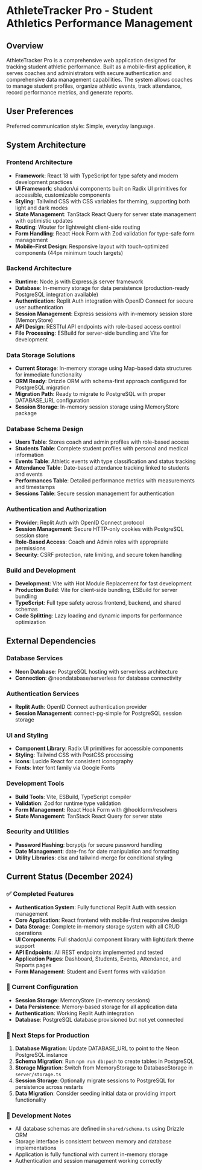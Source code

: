 # AthleteTracker Pro - Student Athletics Performance Management

## Overview

AthleteTracker Pro is a comprehensive web application designed for tracking student athletic performance. Built as a mobile-first application, it serves coaches and administrators with secure authentication and comprehensive data management capabilities. The system allows coaches to manage student profiles, organize athletic events, track attendance, record performance metrics, and generate reports.

## User Preferences

Preferred communication style: Simple, everyday language.

## System Architecture

### Frontend Architecture
- **Framework**: React 18 with TypeScript for type safety and modern development practices
- **UI Framework**: shadcn/ui components built on Radix UI primitives for accessible, customizable components
- **Styling**: Tailwind CSS with CSS variables for theming, supporting both light and dark modes
- **State Management**: TanStack React Query for server state management with optimistic updates
- **Routing**: Wouter for lightweight client-side routing
- **Form Handling**: React Hook Form with Zod validation for type-safe form management
- **Mobile-First Design**: Responsive layout with touch-optimized components (44px minimum touch targets)

### Backend Architecture
- **Runtime**: Node.js with Express.js server framework
- **Database**: In-memory storage for data persistence (production-ready PostgreSQL integration available)
- **Authentication**: Replit Auth integration with OpenID Connect for secure user authentication
- **Session Management**: Express sessions with in-memory session store (MemoryStore)
- **API Design**: RESTful API endpoints with role-based access control
- **File Processing**: ESBuild for server-side bundling and Vite for development

### Data Storage Solutions
- **Current Storage**: In-memory storage using Map-based data structures for immediate functionality
- **ORM Ready**: Drizzle ORM with schema-first approach configured for PostgreSQL migration
- **Migration Path**: Ready to migrate to PostgreSQL with proper DATABASE_URL configuration
- **Session Storage**: In-memory session storage using MemoryStore package

### Database Schema Design
- **Users Table**: Stores coach and admin profiles with role-based access
- **Students Table**: Complete student profiles with personal and medical information
- **Events Table**: Athletic events with type classification and status tracking
- **Attendance Table**: Date-based attendance tracking linked to students and events
- **Performances Table**: Detailed performance metrics with measurements and timestamps
- **Sessions Table**: Secure session management for authentication

### Authentication and Authorization
- **Provider**: Replit Auth with OpenID Connect protocol
- **Session Management**: Secure HTTP-only cookies with PostgreSQL session store
- **Role-Based Access**: Coach and Admin roles with appropriate permissions
- **Security**: CSRF protection, rate limiting, and secure token handling

### Build and Development
- **Development**: Vite with Hot Module Replacement for fast development
- **Production Build**: Vite for client-side bundling, ESBuild for server bundling
- **TypeScript**: Full type safety across frontend, backend, and shared schemas
- **Code Splitting**: Lazy loading and dynamic imports for performance optimization

## External Dependencies

### Database Services
- **Neon Database**: PostgreSQL hosting with serverless architecture
- **Connection**: @neondatabase/serverless for database connectivity

### Authentication Services
- **Replit Auth**: OpenID Connect authentication provider
- **Session Management**: connect-pg-simple for PostgreSQL session storage

### UI and Styling
- **Component Library**: Radix UI primitives for accessible components
- **Styling**: Tailwind CSS with PostCSS processing
- **Icons**: Lucide React for consistent iconography
- **Fonts**: Inter font family via Google Fonts

### Development Tools
- **Build Tools**: Vite, ESBuild, TypeScript compiler
- **Validation**: Zod for runtime type validation
- **Form Management**: React Hook Form with @hookform/resolvers
- **State Management**: TanStack React Query for server state

### Security and Utilities
- **Password Hashing**: bcryptjs for secure password handling
- **Date Management**: date-fns for date manipulation and formatting
- **Utility Libraries**: clsx and tailwind-merge for conditional styling

## Current Status (December 2024)

### ✅ Completed Features
- **Authentication System**: Fully functional Replit Auth with session management
- **Core Application**: React frontend with mobile-first responsive design
- **Data Storage**: Complete in-memory storage system with all CRUD operations
- **UI Components**: Full shadcn/ui component library with light/dark theme support
- **API Endpoints**: All REST endpoints implemented and tested
- **Application Pages**: Dashboard, Students, Events, Attendance, and Reports pages
- **Form Management**: Student and Event forms with validation

### 🔧 Current Configuration
- **Session Storage**: MemoryStore (in-memory sessions)
- **Data Persistence**: Memory-based storage for all application data
- **Authentication**: Working Replit Auth integration
- **Database**: PostgreSQL database provisioned but not yet connected

### 🚀 Next Steps for Production
1. **Database Migration**: Update DATABASE_URL to point to the Neon PostgreSQL instance
2. **Schema Migration**: Run `npm run db:push` to create tables in PostgreSQL
3. **Storage Migration**: Switch from MemoryStorage to DatabaseStorage in `server/storage.ts`
4. **Session Storage**: Optionally migrate sessions to PostgreSQL for persistence across restarts
5. **Data Migration**: Consider seeding initial data or providing import functionality

### 📝 Development Notes
- All database schemas are defined in `shared/schema.ts` using Drizzle ORM
- Storage interface is consistent between memory and database implementations
- Application is fully functional with current in-memory storage
- Authentication and session management working correctly